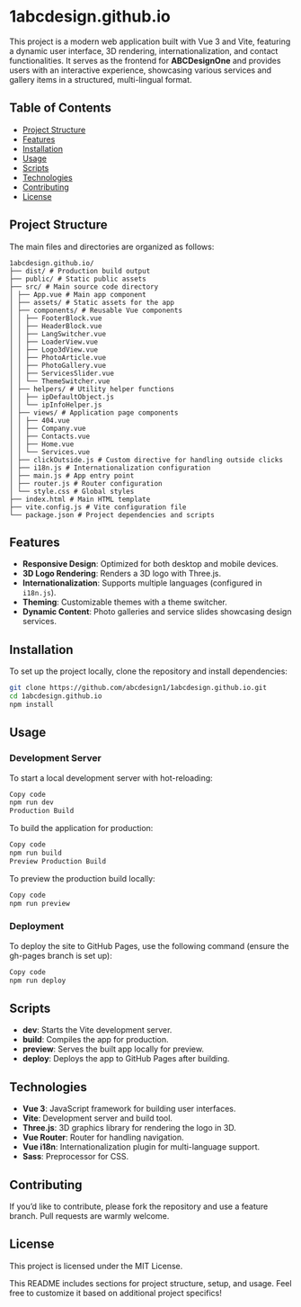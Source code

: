 # 1abcdesign.github.io

This project is a modern web application built with Vue 3 and Vite, featuring a dynamic user interface, 3D rendering, internationalization, and contact functionalities. It serves as the frontend for **ABCDesignOne** and provides users with an interactive experience, showcasing various services and gallery items in a structured, multi-lingual format.

## Table of Contents

- [Project Structure](#project-structure)
- [Features](#features)
- [Installation](#installation)
- [Usage](#usage)
- [Scripts](#scripts)
- [Technologies](#technologies)
- [Contributing](#contributing)
- [License](#license)

## Project Structure

The main files and directories are organized as follows:
```arduino
1abcdesign.github.io/
├── dist/ # Production build output
├── public/ # Static public assets
├── src/ # Main source code directory
│ ├── App.vue # Main app component
│ ├── assets/ # Static assets for the app
│ ├── components/ # Reusable Vue components
│ │ ├── FooterBlock.vue
│ │ ├── HeaderBlock.vue
│ │ ├── LangSwitcher.vue
│ │ ├── LoaderView.vue
│ │ ├── Logo3dView.vue
│ │ ├── PhotoArticle.vue
│ │ ├── PhotoGallery.vue
│ │ ├── ServicesSlider.vue
│ │ └── ThemeSwitcher.vue
│ ├── helpers/ # Utility helper functions
│ │ ├── ipDefaultObject.js
│ │ └── ipInfoHelper.js
│ ├── views/ # Application page components
│ │ ├── 404.vue
│ │ ├── Company.vue
│ │ ├── Contacts.vue
│ │ ├── Home.vue
│ │ └── Services.vue
│ ├── clickOutside.js # Custom directive for handling outside clicks
│ ├── i18n.js # Internationalization configuration
│ ├── main.js # App entry point
│ ├── router.js # Router configuration
│ └── style.css # Global styles
├── index.html # Main HTML template
├── vite.config.js # Vite configuration file
└── package.json # Project dependencies and scripts
```

## Features

- **Responsive Design**: Optimized for both desktop and mobile devices.
- **3D Logo Rendering**: Renders a 3D logo with Three.js.
- **Internationalization**: Supports multiple languages (configured in `i18n.js`).
- **Theming**: Customizable themes with a theme switcher.
- **Dynamic Content**: Photo galleries and service slides showcasing design services.

## Installation

To set up the project locally, clone the repository and install dependencies:

```bash
git clone https://github.com/abcdesign1/1abcdesign.github.io.git
cd 1abcdesign.github.io
npm install
```

## Usage

### Development Server

To start a local development server with hot-reloading:

```bash
Copy code
npm run dev
Production Build
```

To build the application for production:

```bash
Copy code
npm run build
Preview Production Build
```

To preview the production build locally:

```bash
Copy code
npm run preview
```

### Deployment

To deploy the site to GitHub Pages, use the following command (ensure the gh-pages branch is set up):

```bash
Copy code
npm run deploy
```

## Scripts

- **dev**: Starts the Vite development server.
- **build**: Compiles the app for production.
- **preview**: Serves the built app locally for preview.
- **deploy**: Deploys the app to GitHub Pages after building.

## Technologies

- **Vue 3**: JavaScript framework for building user interfaces.
- **Vite**: Development server and build tool.
- **Three.js**: 3D graphics library for rendering the logo in 3D.
- **Vue Router**: Router for handling navigation.
- **Vue i18n**: Internationalization plugin for multi-language support.
- **Sass**: Preprocessor for CSS.

## Contributing

If you’d like to contribute, please fork the repository and use a feature branch. Pull requests are warmly welcome.

## License

This project is licensed under the MIT License.

This README includes sections for project structure, setup, and usage. Feel free to customize it based on additional project specifics!
